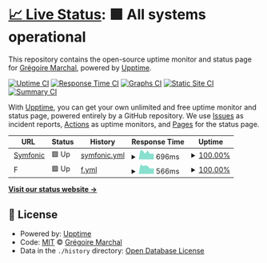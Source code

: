 # [📈 Live Status](https://Gregoire-M.github.io/upptime): <!--live status--> **🟩 All systems operational**

This repository contains the open-source uptime monitor and status page for [Grégoire Marchal](http://symfonic.fr/), powered by [Upptime](https://github.com/upptime/upptime).

[![Uptime CI](https://github.com/Gregoire-M/upptime/workflows/Uptime%20CI/badge.svg)](https://github.com/Gregoire-M/upptime/actions?query=workflow%3A%22Uptime+CI%22)
[![Response Time CI](https://github.com/Gregoire-M/upptime/workflows/Response%20Time%20CI/badge.svg)](https://github.com/Gregoire-M/upptime/actions?query=workflow%3A%22Response+Time+CI%22)
[![Graphs CI](https://github.com/Gregoire-M/upptime/workflows/Graphs%20CI/badge.svg)](https://github.com/Gregoire-M/upptime/actions?query=workflow%3A%22Graphs+CI%22)
[![Static Site CI](https://github.com/Gregoire-M/upptime/workflows/Static%20Site%20CI/badge.svg)](https://github.com/Gregoire-M/upptime/actions?query=workflow%3A%22Static+Site+CI%22)
[![Summary CI](https://github.com/Gregoire-M/upptime/workflows/Summary%20CI/badge.svg)](https://github.com/Gregoire-M/upptime/actions?query=workflow%3A%22Summary+CI%22)

With [Upptime](https://upptime.js.org), you can get your own unlimited and free uptime monitor and status page, powered entirely by a GitHub repository. We use [Issues](https://github.com/Gregoire-M/upptime/issues) as incident reports, [Actions](https://github.com/Gregoire-M/upptime/actions) as uptime monitors, and [Pages](https://Gregoire-M.github.io/upptime) for the status page.

<!--start: status pages-->
<!-- This summary is generated by Upptime (https://github.com/upptime/upptime) -->
<!-- Do not edit this manually, your changes will be overwritten -->
<!-- prettier-ignore -->
| URL | Status | History | Response Time | Uptime |
| --- | ------ | ------- | ------------- | ------ |
| <img alt="" src="https://favicons.githubusercontent.com/symfonic.fr" height="13"> [Symfonic](https://symfonic.fr/en) | 🟩 Up | [symfonic.yml](https://github.com/Gregoire-M/upptime/commits/HEAD/history/symfonic.yml) | <details><summary><img alt="Response time graph" src="./graphs/symfonic/response-time-week.png" height="20"> 696ms</summary><br><a href="https://Gregoire-M.github.io/upptime/history/symfonic"><img alt="Response time 779" src="https://img.shields.io/endpoint?url=https%3A%2F%2Fraw.githubusercontent.com%2FGregoire-M%2Fupptime%2FHEAD%2Fapi%2Fsymfonic%2Fresponse-time.json"></a><br><a href="https://Gregoire-M.github.io/upptime/history/symfonic"><img alt="24-hour response time 570" src="https://img.shields.io/endpoint?url=https%3A%2F%2Fraw.githubusercontent.com%2FGregoire-M%2Fupptime%2FHEAD%2Fapi%2Fsymfonic%2Fresponse-time-day.json"></a><br><a href="https://Gregoire-M.github.io/upptime/history/symfonic"><img alt="7-day response time 696" src="https://img.shields.io/endpoint?url=https%3A%2F%2Fraw.githubusercontent.com%2FGregoire-M%2Fupptime%2FHEAD%2Fapi%2Fsymfonic%2Fresponse-time-week.json"></a><br><a href="https://Gregoire-M.github.io/upptime/history/symfonic"><img alt="30-day response time 759" src="https://img.shields.io/endpoint?url=https%3A%2F%2Fraw.githubusercontent.com%2FGregoire-M%2Fupptime%2FHEAD%2Fapi%2Fsymfonic%2Fresponse-time-month.json"></a><br><a href="https://Gregoire-M.github.io/upptime/history/symfonic"><img alt="1-year response time 779" src="https://img.shields.io/endpoint?url=https%3A%2F%2Fraw.githubusercontent.com%2FGregoire-M%2Fupptime%2FHEAD%2Fapi%2Fsymfonic%2Fresponse-time-year.json"></a></details> | <details><summary><a href="https://Gregoire-M.github.io/upptime/history/symfonic">100.00%</a></summary><a href="https://Gregoire-M.github.io/upptime/history/symfonic"><img alt="All-time uptime 100.00%" src="https://img.shields.io/endpoint?url=https%3A%2F%2Fraw.githubusercontent.com%2FGregoire-M%2Fupptime%2FHEAD%2Fapi%2Fsymfonic%2Fuptime.json"></a><br><a href="https://Gregoire-M.github.io/upptime/history/symfonic"><img alt="24-hour uptime 100.00%" src="https://img.shields.io/endpoint?url=https%3A%2F%2Fraw.githubusercontent.com%2FGregoire-M%2Fupptime%2FHEAD%2Fapi%2Fsymfonic%2Fuptime-day.json"></a><br><a href="https://Gregoire-M.github.io/upptime/history/symfonic"><img alt="7-day uptime 100.00%" src="https://img.shields.io/endpoint?url=https%3A%2F%2Fraw.githubusercontent.com%2FGregoire-M%2Fupptime%2FHEAD%2Fapi%2Fsymfonic%2Fuptime-week.json"></a><br><a href="https://Gregoire-M.github.io/upptime/history/symfonic"><img alt="30-day uptime 100.00%" src="https://img.shields.io/endpoint?url=https%3A%2F%2Fraw.githubusercontent.com%2FGregoire-M%2Fupptime%2FHEAD%2Fapi%2Fsymfonic%2Fuptime-month.json"></a><br><a href="https://Gregoire-M.github.io/upptime/history/symfonic"><img alt="1-year uptime 100.00%" src="https://img.shields.io/endpoint?url=https%3A%2F%2Fraw.githubusercontent.com%2FGregoire-M%2Fupptime%2FHEAD%2Fapi%2Fsymfonic%2Fuptime-year.json"></a></details>
| <img alt="" src="https://favicons.githubusercontent.com/null" height="13"> F | 🟩 Up | [f.yml](https://github.com/Gregoire-M/upptime/commits/HEAD/history/f.yml) | <details><summary><img alt="Response time graph" src="./graphs/f/response-time-week.png" height="20"> 566ms</summary><br><a href="https://Gregoire-M.github.io/upptime/history/f"><img alt="Response time 595" src="https://img.shields.io/endpoint?url=https%3A%2F%2Fraw.githubusercontent.com%2FGregoire-M%2Fupptime%2FHEAD%2Fapi%2Ff%2Fresponse-time.json"></a><br><a href="https://Gregoire-M.github.io/upptime/history/f"><img alt="24-hour response time 446" src="https://img.shields.io/endpoint?url=https%3A%2F%2Fraw.githubusercontent.com%2FGregoire-M%2Fupptime%2FHEAD%2Fapi%2Ff%2Fresponse-time-day.json"></a><br><a href="https://Gregoire-M.github.io/upptime/history/f"><img alt="7-day response time 566" src="https://img.shields.io/endpoint?url=https%3A%2F%2Fraw.githubusercontent.com%2FGregoire-M%2Fupptime%2FHEAD%2Fapi%2Ff%2Fresponse-time-week.json"></a><br><a href="https://Gregoire-M.github.io/upptime/history/f"><img alt="30-day response time 582" src="https://img.shields.io/endpoint?url=https%3A%2F%2Fraw.githubusercontent.com%2FGregoire-M%2Fupptime%2FHEAD%2Fapi%2Ff%2Fresponse-time-month.json"></a><br><a href="https://Gregoire-M.github.io/upptime/history/f"><img alt="1-year response time 595" src="https://img.shields.io/endpoint?url=https%3A%2F%2Fraw.githubusercontent.com%2FGregoire-M%2Fupptime%2FHEAD%2Fapi%2Ff%2Fresponse-time-year.json"></a></details> | <details><summary><a href="https://Gregoire-M.github.io/upptime/history/f">100.00%</a></summary><a href="https://Gregoire-M.github.io/upptime/history/f"><img alt="All-time uptime 100.00%" src="https://img.shields.io/endpoint?url=https%3A%2F%2Fraw.githubusercontent.com%2FGregoire-M%2Fupptime%2FHEAD%2Fapi%2Ff%2Fuptime.json"></a><br><a href="https://Gregoire-M.github.io/upptime/history/f"><img alt="24-hour uptime 100.00%" src="https://img.shields.io/endpoint?url=https%3A%2F%2Fraw.githubusercontent.com%2FGregoire-M%2Fupptime%2FHEAD%2Fapi%2Ff%2Fuptime-day.json"></a><br><a href="https://Gregoire-M.github.io/upptime/history/f"><img alt="7-day uptime 100.00%" src="https://img.shields.io/endpoint?url=https%3A%2F%2Fraw.githubusercontent.com%2FGregoire-M%2Fupptime%2FHEAD%2Fapi%2Ff%2Fuptime-week.json"></a><br><a href="https://Gregoire-M.github.io/upptime/history/f"><img alt="30-day uptime 100.00%" src="https://img.shields.io/endpoint?url=https%3A%2F%2Fraw.githubusercontent.com%2FGregoire-M%2Fupptime%2FHEAD%2Fapi%2Ff%2Fuptime-month.json"></a><br><a href="https://Gregoire-M.github.io/upptime/history/f"><img alt="1-year uptime 100.00%" src="https://img.shields.io/endpoint?url=https%3A%2F%2Fraw.githubusercontent.com%2FGregoire-M%2Fupptime%2FHEAD%2Fapi%2Ff%2Fuptime-year.json"></a></details>

<!--end: status pages-->

[**Visit our status website →**](https://Gregoire-M.github.io/upptime)

## 📄 License

- Powered by: [Upptime](https://github.com/upptime/upptime)
- Code: [MIT](./LICENSE) © [Grégoire Marchal](http://symfonic.fr/)
- Data in the `./history` directory: [Open Database License](https://opendatacommons.org/licenses/odbl/1-0/)
